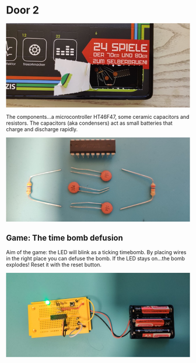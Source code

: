 # Door 2

![door](door.jpg)

The components...a microcontroller HT46F47, some ceramic capacitors and resistors. The capacitors (aka condensers) act as small batteries that charge and discharge rapidly.

![components](components.jpg)

## Game: The time bomb defusion

Aim of the game: the LED will blink as a ticking timebomb. By placing wires in the right place you can defuse the bomb. If the LED stays on...the bomb explodes! Reset it with the reset button.

![game](game.jpg)
